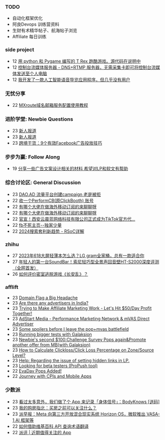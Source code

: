 ### TODO
-  自动化框架优化
-  阿良Devops 训练营资料
-  生财有术精华帖子、航海帖子浏览
-  Affiliate 每日训练

### side project
<!-- sideproject:START -->
-  12 [用 python 和 Pygame 编写的 T Rex 跑酷游戏。源代码在说明中](https://www.youtube.com/watch?v=pZySIXSelCA)
-  12 [控制台流媒体服务器 - DNS+RTMP 服务器，无需采集卡即可将控制台流媒体发送至个人电脑](https://github.com/Aioros/console-streaming-server)
-  12 [我开发了一款人工智能语音导览应用程序，但几乎没有用户](https://www.reddit.com/r/SideProject/comments/18gpp0e/ive_built_an_ai_audio_tour_app_but_have_almost_no/)<!-- sideproject:END -->


### 无忧分享
<!-- ruyo:START -->
-  22 [MXroute域名邮箱服务配置使用教程](https://51.ruyo.net/18648.html)<!-- ruyo:END -->

### 进阶学堂: Newbie Questions
<!-- advertcn1:START -->
-  23 [新人报道](https://www.advertcn.com/thread-114785-1-1.html)
-  23 [新人报道](https://www.advertcn.com/thread-114783-1-1.html)
-  23 [跨境干货：9个有效Facebook广告投放技巧](https://www.advertcn.com/thread-114782-1-1.html)<!-- advertcn1:END -->

### 步步为赢: Follow Along
<!-- advertcn2:START -->
-  19 [分享一些广告文案设计相关的材料 希望对LP和软文有帮助](https://www.advertcn.com/thread-114753-1-1.html)<!-- advertcn2:END -->

### 综合讨论区: General Discussion
<!-- advertcn3:START -->
-  23 [DAO.AD 流量平台创建campaign 老是被拒](https://www.advertcn.com/thread-114781-1-1.html)
-  22 [收一个PerformCB&lpar;原ClickBooth&rpar; 账号](https://www.advertcn.com/thread-114779-1-1.html)
-  22 [有哪个大佬在做海外移动订阅的来聊聊呀](https://www.advertcn.com/thread-114778-1-1.html)
-  22 [有哪个大佬在做海外移动订阅的来聊聊呀](https://www.advertcn.com/thread-114777-1-1.html)
-  22 [官宣！西安云晨蓝网络科技有限公司正式成为TikTok官方代...](https://www.advertcn.com/thread-114776-1-1.html)
-  22 [fb不死主页--独家少量](https://www.advertcn.com/thread-114775-1-1.html)
-  22 [2024搜索套利新趋势 - RSoC详解](https://www.advertcn.com/thread-114774-1-1.html)<!-- advertcn3:END -->


### zhihu
<!-- zhihu:START -->
-  27 [2023年618大屏轻薄本怎么选？LG gram全家桶，总有一款适合你](http://zhuanlan.zhihu.com/p/632641888?utm_campaign=rss&utm_medium=rss&utm_source=rss&utm_content=title)
-  27 [年轻人的第一台SoundBar！索尼轻巧型全景声回音壁HT-S2000深度评测（全网首发）](http://zhuanlan.zhihu.com/p/630990296?utm_campaign=rss&utm_medium=rss&utm_source=rss&utm_content=title)
-  26 [如何评价密室逃脱游戏《长安乱》？](http://www.zhihu.com/question/563950552/answer/3045961312?utm_campaign=rss&utm_medium=rss&utm_source=rss&utm_content=title)<!-- zhihu:END -->

### afflift
<!-- afflift:START -->
-  23 [Domain Flag a Big Headache](https://afflift.com/f/threads/domain-flag-a-big-headache.13019/)
-  23 [Are there any advertisers in India?](https://afflift.com/f/threads/are-there-any-advertisers-in-india.13000/)
-  23 [Trying to Make Affiliate Marketing Work - Let&#39;s Hit $50/Day Profit Together!](https://afflift.com/f/threads/trying-to-make-affiliate-marketing-work-lets-hit-50-day-profit-together.9815/)
-  23 [AdStart Media - Performance Marketing Network &amp; mVAS Direct Advertiser](https://afflift.com/f/threads/adstart-media-performance-marketing-network-mvas-direct-advertiser.9494/)
-  23 [Some spoilers before I leave the pop+mvas battlefield](https://afflift.com/f/threads/some-spoilers-before-i-leave-the-pop-mvas-battlefield.12992/)
-  23 [Running bigger tests with Galaksion](https://afflift.com/f/threads/running-bigger-tests-with-galaksion.12711/)
-  23 [Newbie&#39;s second $100:Challenge Survey Pops again&amp;Promote another offer from MB&lpar;with Galaksion&rpar;](https://afflift.com/f/threads/newbies-second-100-challenge-survey-pops-again-promote-another-offer-from-mb-with-galaksion.13010/)
-  23 [How to Calculate Clickloss/Click Loss Percentage on Zone/Source Level?](https://afflift.com/f/threads/how-to-calculate-clickloss-click-loss-percentage-on-zone-source-level.6449/)
-  23 [Help: Regarding the issue of setting hidden links in LP.](https://afflift.com/f/threads/help-regarding-the-issue-of-setting-hidden-links-in-lp.13013/)
-  23 [Looking for beta testers &lpar;ProPush tool&rpar;](https://afflift.com/f/threads/looking-for-beta-testers-propush-tool.11522/)
-  22 [EvaDav Pops Added!](https://afflift.com/f/threads/evadav-pops-added.13017/)
-  22 [Journey with CPIs and Mobile Apps](https://afflift.com/f/threads/journey-with-cpis-and-mobile-apps.12762/)<!-- afflift:END -->

### 少数派
<!-- sspai:START -->
-  23 [看过太多意外，我们做了个 App 来记录「身体信号」：BodyKnows [送码]](https://sspai.com/post/88207)
-  23 [我的购房指北：买房之前可以关注什么？](https://sspai.com/post/88238)
-  23 [派早报：Meta 向第三方开放混合现实系统 Horizon OS，微软推出 VASA-1 AI 框架等](https://sspai.com/post/88272)
-  22 [如何借助维基百科 API 查询术语翻译](https://sspai.com/prime/story/wikipedia-translator)
-  22 [派评 | 近期值得关注的 App](https://sspai.com/post/88259)<!-- sspai:END -->

